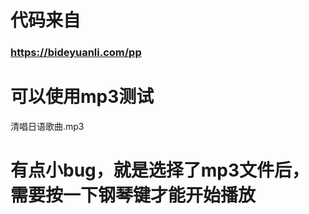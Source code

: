 ### 

# 代码来自
### https://bideyuanli.com/pp


# 可以使用mp3测试

清唱日语歌曲.mp3

# 有点小bug，就是选择了mp3文件后，需要按一下钢琴键才能开始播放